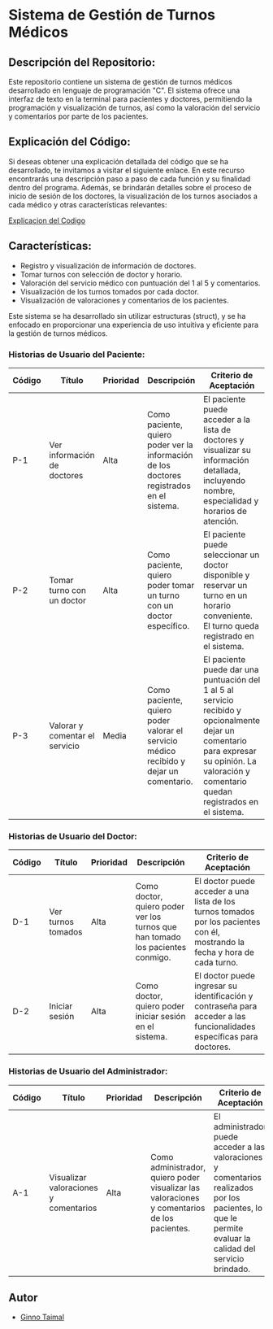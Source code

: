 # Sistema de Gestión de Turnos Médicos

## Descripción del Repositorio:

Este repositorio contiene un sistema de gestión de turnos médicos desarrollado en lenguaje de programación "C". El
sistema ofrece una interfaz de texto en la terminal para pacientes y doctores, permitiendo la programación y
visualización de turnos, así como la valoración del servicio y comentarios por parte de los pacientes.

## Explicación del Código:

Si deseas obtener una explicación detallada del código que se ha desarrollado, te invitamos a visitar el siguiente
enlace. En este recurso encontrarás una descripción paso a paso de cada función y su finalidad dentro del programa.
Además, se brindarán detalles sobre el proceso de inicio de sesión de los doctores, la visualización de los turnos
asociados a cada médico y otras características relevantes:

[Explicacion del Codigo](Documentacion/00General.md)

## Características:

- Registro y visualización de información de doctores.
- Tomar turnos con selección de doctor y horario.
- Valoración del servicio médico con puntuación del 1 al 5 y comentarios.
- Visualización de los turnos tomados por cada doctor.
- Visualización de valoraciones y comentarios de los pacientes.

Este sistema se ha desarrollado sin utilizar estructuras (struct), y se ha enfocado en proporcionar una experiencia de
uso intuitiva y eficiente para la gestión de turnos médicos.

### Historias de Usuario del Paciente:

| Código | 	Título                        | Prioridad | Descripción                                                                               | Criterio de Aceptación                                                                                                                                                                          |
|--------|--------------------------------|-----------|-------------------------------------------------------------------------------------------|-------------------------------------------------------------------------------------------------------------------------------------------------------------------------------------------------|
| P-1    | Ver información de doctores    | Alta      | Como paciente, quiero poder ver la información de los doctores registrados en el sistema. | El paciente puede acceder a la lista de doctores y visualizar su información detallada, incluyendo nombre, especialidad y horarios de atención.                                                 |
| P-2    | Tomar turno con un doctor      | Alta      | Como paciente, quiero poder tomar un turno con un doctor específico.                      | El paciente puede seleccionar un doctor disponible y reservar un turno en un horario conveniente. El turno queda registrado en el sistema.                                                      |
| P-3    | Valorar y comentar el servicio | Media     | Como paciente, quiero poder valorar el servicio médico recibido y dejar un comentario.    | El paciente puede dar una puntuación del 1 al 5 al servicio recibido y opcionalmente dejar un comentario para expresar su opinión. La valoración y comentario quedan registrados en el sistema. |

### Historias de Usuario del Doctor:

| Código | 	Título            | Prioridad | Descripción                                                                    | Criterio de Aceptación                                                                                                       |
|--------|--------------------|-----------|--------------------------------------------------------------------------------|------------------------------------------------------------------------------------------------------------------------------|
| D-1    | Ver turnos tomados | Alta      | Como doctor, quiero poder ver los turnos que han tomado los pacientes conmigo. | El doctor puede acceder a una lista de los turnos tomados por los pacientes con él, mostrando la fecha y hora de cada turno. |
| D-2    | Iniciar sesión     | Alta      | Como doctor, quiero poder iniciar sesión en el sistema.                        | El doctor puede ingresar su identificación y contraseña para acceder a las funcionalidades específicas para doctores.        | 

### Historias de Usuario del Administrador:

| Código | 	Título                               | Prioridad | Descripción                                                                                  | Criterio de Aceptación                                                                                                                                    |
|--------|---------------------------------------|-----------|----------------------------------------------------------------------------------------------|-----------------------------------------------------------------------------------------------------------------------------------------------------------|
| A-1    | Visualizar valoraciones y comentarios | Alta      | Como administrador, quiero poder visualizar las valoraciones y comentarios de los pacientes. | El administrador puede acceder a las valoraciones y comentarios realizados por los pacientes, lo que le permite evaluar la calidad del servicio brindado. |

## Autor

- [Ginno Taimal](https://github.com/CroodcekDeep)